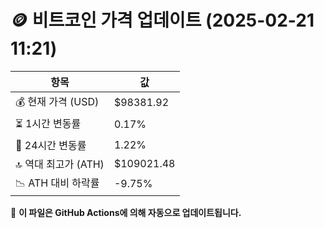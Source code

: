 # 🪙 비트코인 가격 업데이트 (2025-02-21 11:21)

| 항목                | 값 |
|--------------------|----------------|
| 💰 현재 가격 (USD) | $98381.92 |
| ⏳ 1시간 변동률    | 0.17% |
| 📆 24시간 변동률   | 1.22% |
| 🔝 역대 최고가 (ATH) | $109021.48 |
| 📉 ATH 대비 하락률 | -9.75% |

🔄 **이 파일은 GitHub Actions에 의해 자동으로 업데이트됩니다.**
